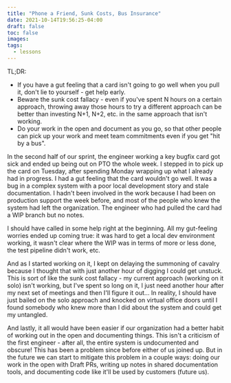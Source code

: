 ```yaml
---
title: "Phone a Friend, Sunk Costs, Bus Insurance"
date: 2021-10-14T19:56:25-04:00
draft: false
toc: false
images:
tags: 
  - lessons
---
```


TL;DR:

* If you have a gut feeling that a card isn't going to go well when you pull it, don't lie to yourself - get help early.
* Beware the sunk cost fallacy - even if you've spent N hours on a certain approach, throwing away those hours to try a different approach can be better than investing N+1, N+2, etc. in the same approach that isn't working.
* Do your work in the open and document as you go, so that other people can pick up your work and meet team commitments even if you get "hit by a bus".

In the second half of our sprint, the engineer working a key bugfix card got sick and ended up being out on PTO the whole week. I stepped in to pick up the card on Tuesday, after spending Monday wrapping up what I already had in progress. I had a gut feeling that the card wouldn't go well. It was a bug in a complex system with a poor local development story and stale documentation. I hadn't been involved in the work because I had been on production support the week before, and most of the people who knew the system had left the organization. The engineer who had pulled the card had a WIP branch but no notes.

I should have called in some help right at the beginning. All my gut-feeling worries ended up coming true: it was hard to get a local dev environment working, it wasn't clear where the WIP was in terms of more or less done, the test pipeline didn't work, etc.

And as I started working on it, I kept on delaying the summoning of cavalry because I thought that with just another hour of digging I could get unstuck. This is sort of like the sunk cost fallacy - my current approach (working on it solo) isn't working, but I've spent so long on it, I just need another hour after my next set of meetings and then I'll figure it out... In reality, I should have just bailed on the solo approach and knocked on virtual office doors until I found somebody who knew more than I did about the system and could get my untangled.

And lastly, it all would have been easier if our organization had a better habit of working out in the open and documenting things. This isn't a criticism of the first engineer - after all, the entire system is undocumented and obscure! This has been a problem since before either of us joined up. But in the future we can start to mitigate this problem in a couple ways: doing our work in the open with Draft PRs, writing up notes in shared documentation tools, and documenting code like it'll be used by customers (future us).